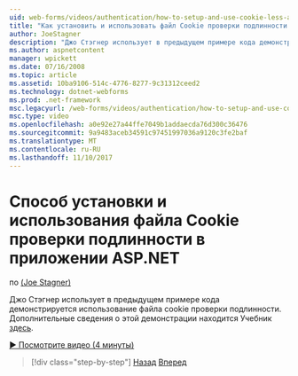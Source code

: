 ```yaml
---
uid: web-forms/videos/authentication/how-to-setup-and-use-cookie-less-authentication-in-an-aspnet-application
title: "Как установить и использовать файл Cookie проверки подлинности в приложении ASP.NET | Документы Microsoft"
author: JoeStagner
description: "Джо Стэгнер использует в предыдущем примере кода демонстрируется использование файла cookie проверки подлинности. Дополнительные сведения о этой демонстрации находится учебник..."
ms.author: aspnetcontent
manager: wpickett
ms.date: 07/16/2008
ms.topic: article
ms.assetid: 10ba9106-514c-4776-8277-9c31312ceed2
ms.technology: dotnet-webforms
ms.prod: .net-framework
msc.legacyurl: /web-forms/videos/authentication/how-to-setup-and-use-cookie-less-authentication-in-an-aspnet-application
msc.type: video
ms.openlocfilehash: a0e92e27a44ffe7049b1addaecda76d300c36476
ms.sourcegitcommit: 9a9483aceb34591c97451997036a9120c3fe2baf
ms.translationtype: MT
ms.contentlocale: ru-RU
ms.lasthandoff: 11/10/2017
---
```

<a name="how-to-setup-and-use-cookie-less-authentication-in-an-aspnet-application"></a>Способ установки и использования файла Cookie проверки подлинности в приложении ASP.NET
====================
по [(Joe Stagner)](https://github.com/JoeStagner)

Джо Стэгнер использует в предыдущем примере кода демонстрируется использование файла cookie проверки подлинности. Дополнительные сведения о этой демонстрации находится Учебник [здесь](../../overview/older-versions-security/introduction/forms-authentication-configuration-and-advanced-topics-vb.md).

[&#9654; Посмотрите видео (4 минуты)](https://channel9.msdn.com/Blogs/ASP-NET-Site-Videos/how-to-setup-and-use-cookie-less-authentication-in-an-aspnet-application)

>[!div class="step-by-step"]
[Назад](how-to-change-the-forms-authentication-properties.md)
[Вперед](asp-forms-login-relocation.md)
